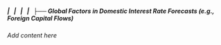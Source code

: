 ##### |   |   |   |   ├── Global Factors in Domestic Interest Rate Forecasts (e.g., Foreign Capital Flows)

*Add content here*
